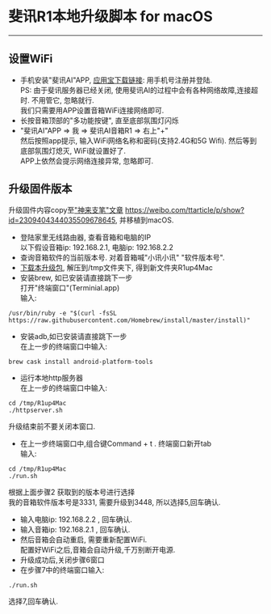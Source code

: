 # 斐讯R1本地升级脚本 for macOS
---

## 设置WiFi
* 手机安装"斐讯AI"APP, [应用宝下载链接][1]:  用手机号注册并登陆.<br/>
PS: 由于斐讯服务器已经关闭, 使用斐讯AI的过程中会有各种网络故障,连接超时. 不用管它, 忽略就行. <br/>我们只需要用APP设置音箱WiFi连接网络即可.
* 长按音箱顶部的"多功能按键", 直至底部氛围灯闪烁
* "斐讯AI"APP => 我 => 斐讯AI音箱R1 => 右上"+"<br/>
然后按照app提示, 输入WiFi网络名称和密码(支持2.4G和5G Wifi). 然后等到底部氛围灯熄灭, WiFi就设置好了.<br/>
APP上依然会提示网络连接异常, 忽略即可.

## 升级固件版本<br/>
升级固件内容copy至["神来支笔"文章][2] https://weibo.com/ttarticle/p/show?id=2309404344035509678645, 并移植到macOS.
* 登陆家里无线路由器, 查看音箱和电脑的IP<br/>
以下假设音箱ip: 192.168.2.1,  电脑ip: 192.168.2.2
* 查询音箱软件的当前版本号. 对着音箱喊"小讯小讯" "软件版本号".
* [下载本升级包][3], 解压到/tmp文件夹下, 得到新文件夹R1up4Mac
* 安装brew, 如已安装请直接跳下一步<br/>
打开"终端窗口"(Terminial.app)<br/>
输入: 

```shell
/usr/bin/ruby -e "$(curl -fsSL https://raw.githubusercontent.com/Homebrew/install/master/install)"
```

* 安装adb,如已安装请直接跳下一步<br/>
在上一步的终端窗口中输入: 

```shell
brew cask install android-platform-tools
```

* 运行本地http服务器<br/>
在上一步的终端窗口中输入:<br/>

```shell
cd /tmp/R1up4Mac
./httpserver.sh
```

升级结束前不要关闭本窗口.<br/>
* 在上一步终端窗口中,组合键Command + t . 终端窗口新开tab<br/>
输入:<br/>

```shell
cd /tmp/R1up4Mac
./run.sh
```

根据上面步骤2 获取到的版本号进行选择<br/>
我的音箱软件版本号是3331, 需要升级到3448, 所以选择5,回车确认.
* 输入电脑ip: 192.168.2.2 , 回车确认.
* 输入音箱ip: 192.168.2.1 , 回车确认.
* 然后音箱会自动重启, 需要重新配置WiFi. <br/>
配置好WiFi之后,音箱会自动升级,千万别断开电源.
* 升级成功后,关闭步骤6窗口
* 在步骤7中的终端窗口输入:<br/>

```shell
./run.sh
```

选择7,回车确认.



  [1]: https://sj.qq.com/myapp/detail.htm?apkName=com.phicomm.speaker "下载斐讯AI"
  [2]: https://weibo.com/ttarticle/p/show?id=2309404344035509678645
  [3]: https://github.com/cyberty/R1up4Mac/archive/master.zip
